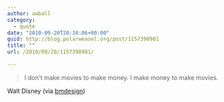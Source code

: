 ```yaml
---
author: awball
category:
  - quote
date: "2010-09-20T20:38:06+00:00"
guid: http://blog.polarweasel.org/post/1157398981
title: ""
url: /2010/09/20/1157398981/

---
```

> I don't make movies to make money. I make money to make movies.

 Walt Disney (via [bmdesign](http://bmdesign.tumblr.com/))
